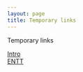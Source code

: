 ```yaml
---
layout: page
title: Temporary links
---
```


Temporary links

[Intro](https://www.canva.com/design/DAGBFYD2U-s/aWzsCjCe4jUE0SjlOXYvvw/edit?utm_content=DAGBFYD2U-s&utm_campaign=designshare&utm_medium=link2&utm_source=sharebutton) <br>
[ENTT](/assets/uploads/SMC_NT_talk.pdf) <br>

